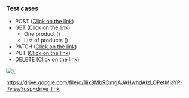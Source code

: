 <h3>Test cases</h3>

- POST (<a href="https://docs.google.com/spreadsheets/d/1qAghAXd42VRjDDjb_343w_MshrW0Zl_y/edit?usp=drive_link">Click on the link</a>)  
- GET (<a href="https://docs.google.com/spreadsheets/d/1qAghAXd42VRjDDjb_343w_MshrW0Zl_y/edit?usp=drive_link">Click on the link</a>)
  - One product ()
  - List of products ()
- PATCH (<a href="https://docs.google.com/spreadsheets/d/1qAghAXd42VRjDDjb_343w_MshrW0Zl_y/edit?usp=drive_link">Click on the link</a>)  
- PUT (<a href="https://docs.google.com/spreadsheets/d/1qAghAXd42VRjDDjb_343w_MshrW0Zl_y/edit?usp=drive_link">Click on the link</a>)
- DELETE (<a href="https://docs.google.com/spreadsheets/d/1qAghAXd42VRjDDjb_343w_MshrW0Zl_y/edit?usp=drive_link">Click on the link</a>)

<p dir="auto">
	<a target="_blank" rel="noopener noreferre" href="">
	<img src="https://drive.google.com/file/d/1iix8MbROmgAJAHwhdAIzLOPetMIaYP-i/view?usp=drive_link" alt="F" style="max-width: 100%;">
	</a>
</p>


<a href="https://drive.google.com/file/d/1iix8MbROmgAJAHwhdAIzLOPetMIaYP-i/view?usp=drive_link"></a>

https://drive.google.com/file/d/1iix8MbROmgAJAHwhdAIzLOPetMIaYP-i/view?usp=drive_link

